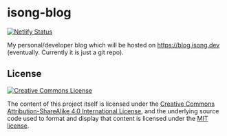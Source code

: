 # isong-blog

[![Netlify Status](https://api.netlify.com/api/v1/badges/3a22b74b-a311-4f19-a18e-ddbbe0ba387c/deploy-status)](https://app.netlify.com/sites/hungry-easley-68d30a/deploys)

My personal/developer blog which will be hosted on https://blog.isong.dev (eventually. Currently it is just a git repo).

## License

<a rel="license" href="http://creativecommons.org/licenses/by-sa/4.0/"><img alt="Creative Commons License" style="border-width:0" src="https://i.creativecommons.org/l/by-sa/4.0/88x31.png" /></a> 

The content of this project itself is licensed under the [Creative Commons Attribution-ShareAlike 4.0 International License](http://creativecommons.org/licenses/by-sa/4.0/), and the underlying source code used to format and display that content is licensed under the [MIT license](LICENSE.md).
